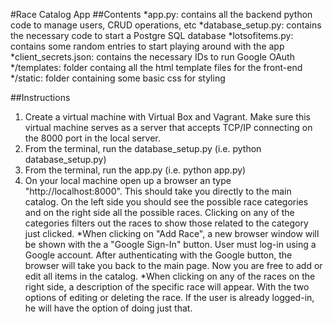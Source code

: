 #Race Catalog App
##Contents
*app.py: contains all the backend python code to manage users, CRUD operations, etc
*database_setup.py: contains the necessary code to start a Postgre SQL database
*lotsofitems.py: contains some random entries to start playing around with the app
*client_secrets.json: contains the necessary IDs to run Google OAuth
*/templates: folder containg all the html template files for the front-end
*/static: folder containing some basic css for styling

##Instructions
1. Create a virtual machine with Virtual Box and Vagrant. Make sure this virtual machine serves as a server that accepts TCP/IP connecting on the 8000 port in the local server.
2. From the terminal, run the database_setup.py (i.e. python database_setup.py)
3. From the terminal, run the app.py (i.e. python app.py)
4. On your local machine open up a browser an type "http://localhost:8000". This should take you directly to the main catalog. On the left side you should see the possible race categories and on the right side all the possible races. Clicking on any of the categories filters out the races to show those related to the category just clicked. 
*When clicking on "Add Race", a new browser window will be shown with the a "Google Sign-In" button. User must log-in using a Google account. After authenticating with the Google button, the browser will take you back to the main page. Now you are free to add or edit all items in the catalog. 
*When clicking on any of the races on the right side, a description of the specific race will appear. With the two options of editing or deleting the race. If the user is already logged-in, he will have the option of doing just that.
